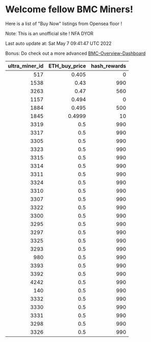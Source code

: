 # Welcome fellow BMC Miners!
Here is a list of "Buy Now" listings from Opensea floor !

Note: This is an unofficial site ! NFA DYOR

Last auto update at: Sat May  7 09:41:47 UTC 2022

Bonus: Do check out a more advanced [BMC-Overview-Dashboard](https://dune.com/defifunk/BMC-Overview-Dashboard)


|   ultra_miner_id |   ETH_buy_price |   hash_rewards |
|-----------------:|----------------:|---------------:|
|              517 |          0.405  |              0 |
|             1538 |          0.43   |            990 |
|             3263 |          0.47   |            560 |
|             1157 |          0.494  |              0 |
|             1884 |          0.495  |            500 |
|             1845 |          0.4999 |             10 |
|             3319 |          0.5    |            990 |
|             3317 |          0.5    |            990 |
|             3305 |          0.5    |            990 |
|             3323 |          0.5    |            990 |
|             3315 |          0.5    |            990 |
|             3314 |          0.5    |            990 |
|             3311 |          0.5    |            990 |
|             3324 |          0.5    |            990 |
|             3310 |          0.5    |            990 |
|             3307 |          0.5    |            990 |
|             3322 |          0.5    |            990 |
|             3300 |          0.5    |            990 |
|             3295 |          0.5    |            990 |
|             3297 |          0.5    |            990 |
|             3325 |          0.5    |            990 |
|             3293 |          0.5    |            990 |
|              980 |          0.5    |            990 |
|             3393 |          0.5    |            990 |
|             3392 |          0.5    |            990 |
|             4242 |          0.5    |            990 |
|              140 |          0.5    |            990 |
|             3332 |          0.5    |            990 |
|             3330 |          0.5    |            990 |
|             3331 |          0.5    |            990 |
|             3298 |          0.5    |            990 |
|             3326 |          0.5    |            990 |